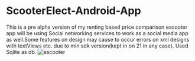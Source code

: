 # ScooterElect-Android-App
This is a pre alpha version of my renting based price comparison escooter app will be using Social networking services to work as a social media app as well.Some features on design may cause to occur errors on xml designs with textViews etc. due to min sdk version(kept in on 21 in any case). Used Sqlite as db.
![escooter](https://user-images.githubusercontent.com/58824480/109747430-2945c700-7be8-11eb-9b1d-257845f0956b.png)

